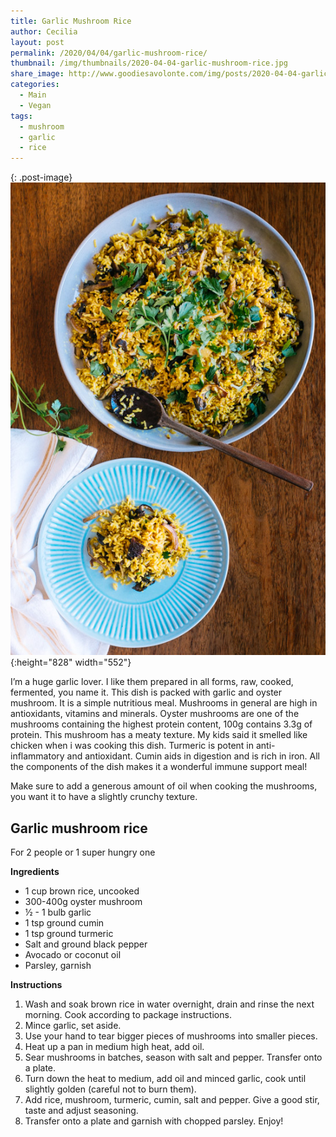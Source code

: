 ```yaml
---
title: Garlic Mushroom Rice
author: Cecilia
layout: post
permalink: /2020/04/04/garlic-mushroom-rice/
thumbnail: /img/thumbnails/2020-04-04-garlic-mushroom-rice.jpg
share_image: http://www.goodiesavolonte.com/img/posts/2020-04-04-garlic-mushroom-rice-01.jpg
categories:
  - Main
  - Vegan
tags:
  - mushroom
  - garlic
  - rice
---
```


{: .post-image}
![Garlic Mushroom Rice](/img/posts/2020-04-04-garlic-mushroom-rice-01.jpg){:height="828" width="552"}

I’m a huge garlic lover. I like them prepared in all forms, raw, cooked, fermented, you name it. 
This dish is packed with garlic and oyster mushroom. It is a simple nutritious meal. Mushrooms in general are high in antioxidants, vitamins and minerals. Oyster mushrooms are one of the mushrooms containing the highest protein content, 100g contains 3.3g of protein. This mushroom has a meaty texture. My kids said it smelled like chicken when i was cooking this dish. Turmeric is potent in anti-inflammatory and antioxidant. Cumin aids in digestion and is rich in iron. All the components of the dish makes it a wonderful immune support meal! 

Make sure to add a generous amount of oil when cooking the mushrooms, you want it to have a slightly crunchy texture.



<!--more-->


## Garlic mushroom rice
For 2 people or 1 super hungry one

**Ingredients**


  * 1 cup brown rice, uncooked
  * 300-400g oyster mushroom
  * ½ - 1 bulb garlic
  * 1 tsp ground cumin
  * 1 tsp ground turmeric
  * Salt and ground black pepper
  * Avocado or coconut oil
  * Parsley, garnish



**Instructions**

  1. Wash and soak brown rice in water overnight, drain and rinse the next morning. Cook according to package instructions.
  2. Mince garlic, set aside.
  3. Use your hand to tear bigger pieces of mushrooms into smaller pieces.
  4. Heat up a pan in medium high heat, add oil.
  5. Sear mushrooms in batches, season with salt and pepper. Transfer onto a plate.
  6. Turn down the heat to medium, add oil and minced garlic, cook until slightly golden (careful not to burn them).
  7. Add rice, mushroom, turmeric, cumin, salt and pepper. Give a good stir, taste and adjust seasoning.
  8. Transfer onto a plate and garnish with chopped parsley. Enjoy! 


